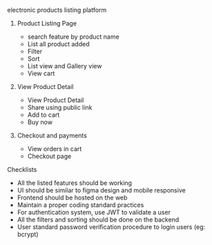electronic products listing platform

1. Product Listing Page
    - search feature by product name
    - List all product added
    - Filter
    - Sort
    - List view and Gallery view
    - View cart

2. View Product Detail
    - View Product Detail
    - Share using public link
    - Add to cart
    - Buy now

3. Checkout and payments
    - View orders in cart
    - Checkout page

Checklists
-  All the listed features should be working
-  UI should be similar to figma design and mobile responsive
-  Frontend should be hosted on the web
-  Maintain a proper coding standard practices
-  For authentication system, use JWT to validate a user
-  All the filters and sorting should be done on the backend
-  User standard password verification procedure to login users (eg: bcrypt)